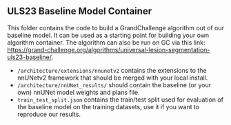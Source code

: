 ## ULS23 Baseline Model Container
This folder contains the code to build a GrandChallenge algorithm out of our baseline model. It can be used as a starting point for building your own algorithm container. 
The algorithm can also be run on GC via this link: https://grand-challenge.org/algorithms/universal-lesion-segmentation-uls23-baseline/.

- `/architecture/extensions/nnunetv2` contains the extensions to the nnUNetv2 framework that should be merged with your local install.
- `/architecture/nnUNet_results/` should contain the baseline (or your own) nnUNet model weights and plans file.
- `train_test_split.json` contains the train/test split used for evaluation of the baseline model on the training datasets, use it if you want to reproduce our results.
